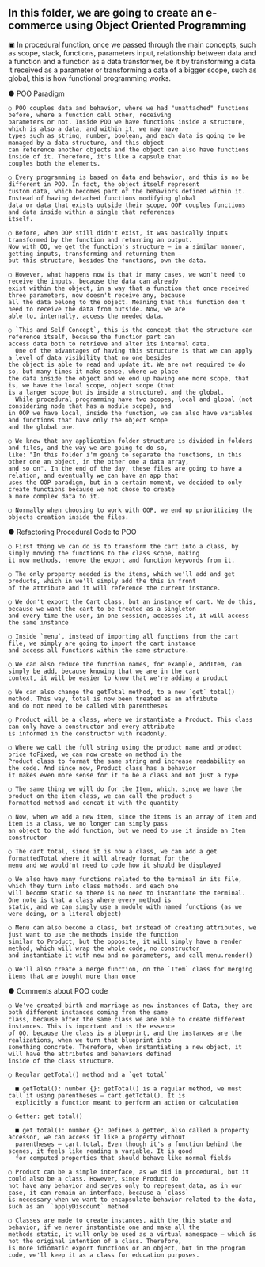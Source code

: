 ## In this folder, we are going to create an e-commerce using Object Oriented Programming

  ▣ In procedural function, once we passed through the main concepts, such as scope, stack, functions, parameters input,
  relationship between data and a function and a function as a data transformer, be it by transforming a data it received
  as a parameter or transforming a data of a bigger scope, such as global, this is how functional programming works.

  ● POO Paradigm

    ○ POO couples data and behavior, where we had "unattached" functions before, where a function call other, receiving
    parameters or not. Inside POO we have functions inside a structure, which is also a data, and within it, we may have
    types such as string, number, boolean, and each data is going to be managed by a data structure, and this object
    can reference another objects and the object can also have functions inside of it. Therefore, it's like a capsule that
    couples both the elements. 

    ○ Every programming is based on data and behavior, and this is no be different in POO. In fact, the object itself represent
    custom data, which becomes part of the behaviors defined within it. Instead of having detached functions modifying global
    data or data that exists outside their scope, OOP couples functions and data inside within a single that references 
    itself. 

    ○ Before, when OOP still didn't exist, it was basically inputs transformed by the function and returning an output.
    Now with OO, we get the function's structure — in a similar manner, getting inputs, transforming and returning them —
    but this structure, besides the functions, own the data.

    ○ However, what happens now is that in many cases, we won't need to receive the inputs, because the data can already
    exist within the object, in a way that a function that once received three parameters, now doesn't receive any, because
    all the data belong to the object. Meaning that this function don't need to receive the data from outside. Now, we are
    able to, internally, access the needed data. 

    ○ `This and Self Concept`, this is the concept that the structure can reference itself, because the function part can
    access data both to retrieve and alter its internal data.
      One of the advantages of having this structure is that we can apply a level of data visibility that no one besides
    the object is able to read and update it. We are not required to do so, but many times it make sense, where we place
    the data inside the object and we end up having one more scope, that is, we have the local scope, object scope (that
    is a larger scope but is inside a structure), and the global.
      While procedural programming have two scopes, local and global (not considering node that has a module scope), and
    in OOP we have local, inside the function, we can also have variables and functions that have only the object scope
    and the global one.

    ○ We know that any application folder structure is divided in folders and files, and the way we are going to do so,
    like: "In this folder i'm going to separate the functions, in this other one an object, in the other one a data array,
    and so on". In the end of the day, these files are going to have a relation, and eventually we can have an app that
    uses the OOP paradigm, but in a certain moment, we decided to only create functions because we not chose to create
    a more complex data to it. 

    ○ Normally when choosing to work with OOP, we end up prioritizing the objects creation inside the files.



  ● Refactoring Procedural Code to POO

    ○ First thing we can do is to transform the cart into a class, by simply moving the functions to the class scope, making
    it now methods, remove the export and function keywords from it.

    ○ The only property needed is the items, which we'll add and get products, which in we'll simply add the this in front
    of the attribute and it will reference the current instance.
    
    ○ We don't export the Cart class, but an instance of cart. We do this, because we want the cart to be treated as a singleton
    and every time the user, in one session, accesses it, it will access the same instance

    ○ Inside `menu`, instead of importing all functions from the cart file, we simply are going to import the cart instance
    and access all functions within the same structure.

    ○ We can also reduce the function names, for example, addItem, can simply be add, because knowing that we are in the cart
    context, it will be easier to know that we're adding a product

    ○ We can also change the getTotal method, to a new `get` total() method. This way, total is now been treated as an attribute
    and do not need to be called with parentheses

    ○ Product will be a class, where we instantiate a Product. This class can only have a constructor and every attribute
    is informed in the constructor with readonly.

    ○ Where we call the full string using the product name and product price toFixed, we can now create on method in the
    Product class to format the same string and increase readability on the code. And since now, Product class has a behavior
    it makes even more sense for it to be a class and not just a type

    ○ The same thing we will do for the Item, which, since we have the product on the item class, we can call the product's
    formatted method and concat it with the quantity

    ○ Now, when we add a new item, since the items is an array of item and item is a class, we no longer can simply pass
    an object to the add function, but we need to use it inside an Item constructor

    ○ The cart total, since it is now a class, we can add a get formattedTotal where it will already format for the
    menu and we would'nt need to code how it should be displayed

    ○ We also have many functions related to the terminal in its file, which they turn into class methods. and each one
    will become static so there is no need to instantiate the terminal. One note is that a class where every method is
    static, and we can simply use a module with named functions (as we were doing, or a literal object) 

    ○ Menu can also become a class, but instead of creating attributes, we just want to use the methods inside the function
    similar to Product, but the opposite, it will simply have a render method, which will wrap the whole code, no constructor
    and instantiate it with new and no parameters, and call menu.render()

    ○ We'll also create a merge function, on the `Item` class for merging items that are bought more than once

  ● Comments about POO code

    ○ We've created birth and marriage as new instances of Data, they are both different instances coming from the same
    class, because after the same class we are able to create different instances. This is important and is the essence
    of OO, because the class is a blueprint, and the instances are the realizations, when we turn that blueprint into
    something concrete. Therefore, when instantiating a new object, it will have the attributes and behaviors defined
    inside of the class structure. 

    ○ Regular getTotal() method and a `get total`

      ■ getTotal(): number {}: getTotal() is a regular method, we must call it using parentheses — cart.getTotal(). It is
      explicitly a function meant to perform an action or calculation

    ○ Getter: get total()

      ■ get total(): number {}: Defines a getter, also called a property accessor, we can access it like a property without
      parentheses — cart.total. Even though it's a function behind the scenes, it feels like reading a variable. It is good
      for computed properties that should behave like normal fields

    ○ Product can be a simple interface, as we did in procedural, but it could also be a class. However, since Product do
    not have any behavior and serves only to represent data, as in our case, it can remain an interface, because a `class`
    is necessary when we want to encapsulate behavior related to the data, such as an  `applyDiscount` method

    ○ Classes are made to create instances, with the this state and behavior, if we never instantiate one and make all the
    methods static, it will only be used as a virtual namespace — which is not the original intention of a class. Therefore,
    is more idiomatic export functions or an object, but in the program code, we'll keep it as a class for education purposes.



    










